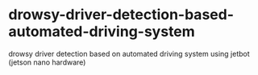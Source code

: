 # drowsy-driver-detection-based-automated-driving-system
drowsy driver detection based on automated driving system using jetbot (jetson nano hardware)
